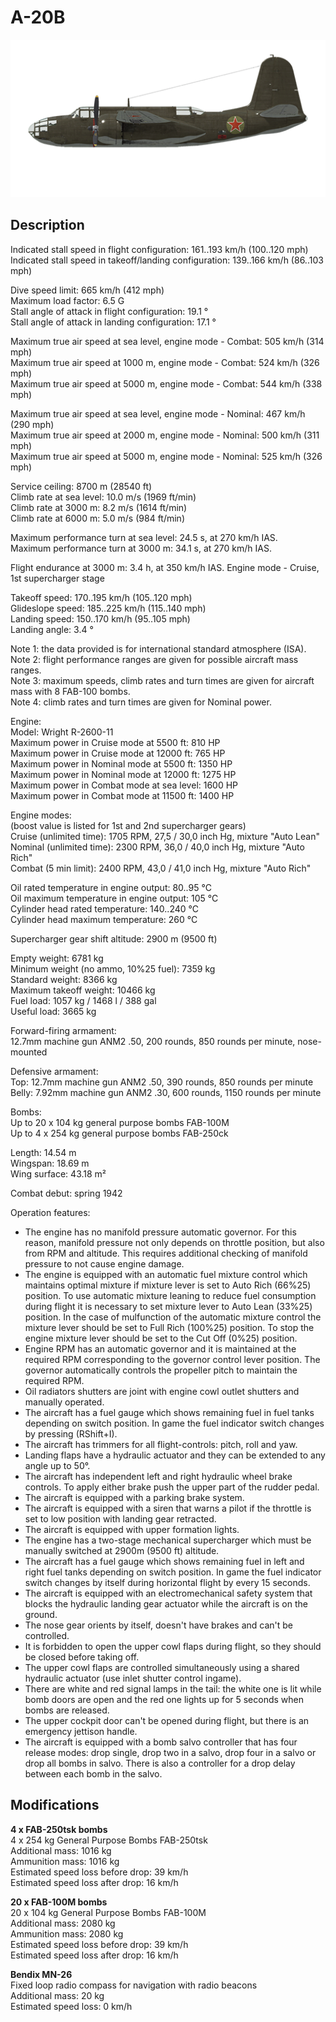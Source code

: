 # A-20B

![a20b](../images/planes/a20b.png)

## Description

Indicated stall speed in flight configuration: 161..193 km/h (100..120 mph)  
Indicated stall speed in takeoff/landing configuration: 139..166 km/h (86..103 mph)  
  
Dive speed limit: 665 km/h (412 mph)  
Maximum load factor: 6.5 G  
Stall angle of attack in flight configuration: 19.1 °  
Stall angle of attack in landing configuration: 17.1 °  
  
Maximum true air speed at sea level, engine mode - Combat: 505 km/h (314 mph)  
Maximum true air speed at 1000 m, engine mode - Combat: 524 km/h (326 mph)  
Maximum true air speed at 5000 m, engine mode - Combat: 544 km/h (338 mph)  
  
Maximum true air speed at sea level, engine mode - Nominal: 467 km/h (290 mph)  
Maximum true air speed at 2000 m, engine mode - Nominal: 500 km/h (311 mph)  
Maximum true air speed at 5000 m, engine mode - Nominal: 525 km/h (326 mph)  
  
Service ceiling: 8700 m (28540 ft)  
Climb rate at sea level: 10.0 m/s (1969 ft/min)  
Climb rate at 3000 m: 8.2 m/s (1614 ft/min)  
Climb rate at 6000 m: 5.0 m/s (984 ft/min)  
  
Maximum performance turn at sea level: 24.5 s, at 270 km/h IAS.  
Maximum performance turn at 3000 m: 34.1 s, at 270 km/h IAS.  
  
Flight endurance at 3000 m: 3.4 h, at 350 km/h IAS. Engine mode - Cruise, 1st supercharger stage  
  
Takeoff speed: 170..195 km/h (105..120 mph)  
Glideslope speed: 185..225 km/h (115..140 mph)  
Landing speed: 150..170 km/h (95..105 mph)  
Landing angle: 3.4 °  
  
Note 1: the data provided is for international standard atmosphere (ISA).  
Note 2: flight performance ranges are given for possible aircraft mass ranges.  
Note 3: maximum speeds, climb rates and turn times are given for aircraft mass with 8 FAB-100 bombs.  
Note 4: climb rates and turn times are given for Nominal power.  
  
Engine:  
Model: Wright R-2600-11  
Maximum power in Cruise mode at 5500 ft: 810 HP  
Maximum power in Cruise mode at 12000 ft: 765 HP  
Maximum power in Nominal mode at 5500 ft: 1350 HP  
Maximum power in Nominal mode at 12000 ft: 1275 HP  
Maximum power in Combat mode at sea level: 1600 HP  
Maximum power in Combat mode at 11500 ft: 1400 HP  
  
Engine modes:  
(boost value is listed for 1st and 2nd supercharger gears)  
Cruise (unlimited time): 1705 RPM, 27,5 / 30,0 inch Hg, mixture "Auto Lean"   
Nominal (unlimited time): 2300 RPM, 36,0 / 40,0 inch Hg, mixture "Auto Rich"   
Combat (5 min limit): 2400 RPM, 43,0 / 41,0 inch Hg, mixture "Auto Rich"   
  
Oil rated temperature in engine output: 80..95 °C  
Oil maximum temperature in engine output: 105 °C  
Cylinder head rated temperature: 140..240 °C  
Cylinder head maximum temperature: 260 °C  
  
Supercharger gear shift altitude: 2900 m (9500 ft)  
  
Empty weight: 6781 kg  
Minimum weight (no ammo, 10%25 fuel): 7359 kg  
Standard weight: 8366 kg  
Maximum takeoff weight: 10466 kg  
Fuel load: 1057 kg / 1468 l / 388 gal  
Useful load: 3665 kg  
  
Forward-firing armament:  
12.7mm machine gun ANM2 .50, 200 rounds, 850 rounds per minute, nose-mounted  
  
Defensive armament:  
Top: 12.7mm machine gun ANM2 .50, 390 rounds, 850 rounds per minute  
Belly: 7.92mm machine gun ANM2 .30, 600 rounds, 1150 rounds per minute  
  
Bombs:  
Up to 20 x 104 kg general purpose bombs FAB-100M  
Up to 4 x 254 kg general purpose bombs FAB-250ck  
  
Length: 14.54 m  
Wingspan: 18.69 m  
Wing surface: 43.18 m²  
  
Combat debut: spring 1942  
  
Operation features:  
- The engine has no manifold pressure automatic governor. For this reason, manifold pressure not only depends on throttle position, but also from RPM and altitude. This requires additional checking of manifold pressure to not cause engine damage.  
- The engine is equipped with an automatic fuel mixture control which maintains optimal mixture if mixture lever is set to Auto Rich (66%25) position. To use automatic mixture leaning to reduce fuel consumption during flight it is necessary to set mixture lever to Auto Lean (33%25) position. In the case of mulfunction of the automatic mixture control the mixture lever should be set to Full Rich (100%25) position. To stop the engine mixture lever should be set to the Cut Off (0%25) position.  
- Engine RPM has an automatic governor and it is maintained at the required RPM corresponding to the governor control lever position. The governor automatically controls the propeller pitch to maintain the required RPM.  
- Oil radiators shutters are joint with engine cowl outlet shutters and manually operated.  
- The aircraft has a fuel gauge which shows remaining fuel in fuel tanks depending on switch position. In game the fuel indicator switch changes by pressing (RShift+I).  
- The aircraft has trimmers for all flight-controls: pitch, roll and yaw.  
- Landing flaps have a hydraulic actuator and they can be extended to any angle up to 50°.  
- The aircraft has independent left and right hydraulic wheel brake controls. To apply either brake push the upper part of the rudder pedal.  
- The aircraft is equipped with a parking brake system.  
- The aircraft is equipped with a siren that warns a pilot if the throttle is set to low position with landing gear retracted.  
- The aircraft is equipped with upper formation lights.  
- The engine has a two-stage mechanical supercharger which must be manually switched at 2900m (9500 ft) altitude.  
- The aircraft has a fuel gauge which shows remaining fuel in left and right fuel tanks depending on switch position. In game the fuel indicator switch changes by itself during horizontal flight by every 15 seconds.  
- The aircraft is equipped with an electromechanical safety system that blocks the hydraulic landing gear actuator while the aircraft is on the ground.  
- The nose gear orients by itself, doesn't have brakes and can't be controlled.  
- It is forbidden to open the upper cowl flaps during flight, so they should be closed before taking off.  
- The upper cowl flaps are controlled simultaneously using a shared hydraulic actuator (use inlet shutter control ingame).  
- There are white and red signal lamps in the tail: the white one is lit while bomb doors are open and the red one lights up for 5 seconds when bombs are released.  
- The upper cockpit door can't be opened during flight, but there is an emergency jettison handle.  
- The aircraft is equipped with a bomb salvo controller that has four release modes: drop single, drop two in a salvo, drop four in a salvo or drop all bombs in salvo. There is also a controller for a drop delay between each bomb in the salvo.

## Modifications

**4 x FAB-250tsk bombs**  
4 x 254 kg General Purpose Bombs FAB-250tsk  
Additional mass: 1016 kg  
Ammunition mass: 1016 kg  
Estimated speed loss before drop: 39 km/h  
Estimated speed loss after drop: 16 km/h

**20 x FAB-100M bombs**  
20 x 104 kg General Purpose Bombs FAB-100M  
Additional mass: 2080 kg  
Ammunition mass: 2080 kg  
Estimated speed loss before drop: 39 km/h  
Estimated speed loss after drop: 16 km/h

**Bendix MN-26**  
Fixed loop radio compass for navigation with radio beacons  
Additional mass: 20 kg  
Estimated speed loss: 0 km/h
